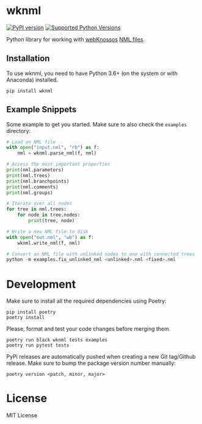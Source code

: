 # wknml
[![PyPI version](https://img.shields.io/pypi/v/wknml)](https://pypi.python.org/pypi/wknml)
[![Supported Python Versions](https://img.shields.io/pypi/pyversions/wknml.svg)](https://pypi.python.org/pypi/wknml)

Python library for working with [webKnossos](https://webknossos.org) [NML files](https://docs.webknossos.org/reference/data_formats#nml).

## Installation
To use wknml, you need to have Python 3.6+ (on the system or with Anaconda) installed.

```
pip install wknml
```

## Example Snippets
Some example to get you started. Make sure to also check the `examples` directory:
```python
# Load an NML file
with open("input.nml", "rb") as f:
    nml = wknml.parse_nml(f, nml)

# Access the most important properties
print(nml.parameters)
print(nml.trees)
print(nml.branchpoints)
print(nml.comments)
print(nml.groups)

# Iterate over all nodes
for tree in nml.trees:
    for node in tree.nodes:
        print(tree, node)

# Write a new NML file to disk
with open("out.nml", "wb") as f:
    wknml.write_nml(f, nml)

# Convert an NML file with unlinked nodes to one with connected trees
python -m examples.fix_unlinked_nml <unlinked>.nml <fixed>.nml

```

# Development
Make sure to install all the required dependencies using Poetry:
```
pip install poetry
poetry install
```

Please, format and test your code changes before merging them.
```
poetry run black wknml tests examples
poetry run pytest tests
```

PyPi releases are automatically pushed when creating a new Git tag/Github release. Make sure to bump the package version number manually:
```
poetry version <patch, minor, major>
```

# License

MIT License
